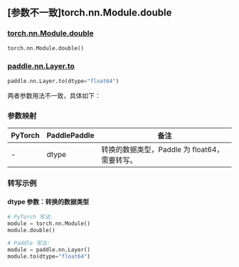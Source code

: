 ## [参数不一致]torch.nn.Module.double

### [torch.nn.Module.double](https://pytorch.org/docs/stable/generated/torch.nn.Module.html#torch.nn.Module.double)

```python
torch.nn.Module.double()
```

### [paddle.nn.Layer.to](https://www.paddlepaddle.org.cn/documentation/docs/zh/api/paddle/nn/Layer_cn.html#to-device-none-dtype-none-blocking-none)

```python
paddle.nn.Layer.to(dtype="float64")
```

两者参数用法不一致，具体如下：

### 参数映射

| PyTorch | PaddlePaddle | 备注                                              |
| ------- | ------------ | ------------------------------------------------- |
| -       | dtype        | 转换的数据类型，Paddle 为 float64，需要转写。 |

### 转写示例

#### dtype 参数：转换的数据类型

```python
# PyTorch 写法:
module = torch.nn.Module()
module.double()

# Paddle 写法:
module = paddle.nn.Layer()
module.to(dtype="float64")
```
